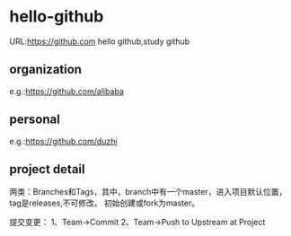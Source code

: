 # hello-github
URL:https://github.com
hello github,study github

## organization
e.g.:https://github.com/alibaba

## personal
e.g.:https://github.com/duzhi

## project detail
两类：Branches和Tags，其中，branch中有一个master，进入项目默认位置，tag是releases,不可修改。
初始创建或fork为master。

提交变更：
1、Team->Commit
2、Team->Push to Upstream at Project
